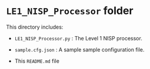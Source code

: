 # `LE1_NISP_Processor` folder

This directory includes:

- `LE1_NISP_Processor.py` : The Level 1 NISP processor.

- `sample.cfg.json` : A sample sample configuration file.

- This `README.md` file
